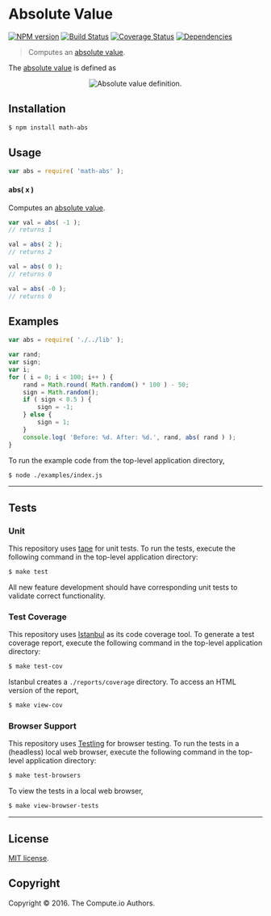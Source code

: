 Absolute Value
===
[![NPM version][npm-image]][npm-url] [![Build Status][build-image]][build-url] [![Coverage Status][coverage-image]][coverage-url] [![Dependencies][dependencies-image]][dependencies-url]

> Computes an [absolute value][absolute-value].

The [absolute value][absolute-value] is defined as

<div class="equation" align="center" data-raw-text="|x| = \begin{cases} x &amp; \textrm{if}\ x \geq 0 \\ -x &amp; \textrm{if}\ x < 0\end{cases}" data-equation="eq:absolute_value">
	<img src="https://cdn.rawgit.com/math-io/abs/ea1d4096f7300f593d29705b025c1f7bf47da1b5/docs/img/eqn.svg" alt="Absolute value definition.">
	<br>
</div>


## Installation

``` bash
$ npm install math-abs
```


## Usage

``` javascript
var abs = require( 'math-abs' );
```

#### abs( x )

Computes an [absolute value][absolute-value].

``` javascript
var val = abs( -1 );
// returns 1

val = abs( 2 );
// returns 2

val = abs( 0 );
// returns 0

val = abs( -0 );
// returns 0
```


## Examples

``` javascript
var abs = require( './../lib' );

var rand;
var sign;
var i;
for ( i = 0; i < 100; i++ ) {
	rand = Math.round( Math.random() * 100 ) - 50;
	sign = Math.random();
	if ( sign < 0.5 ) {
		sign = -1;
	} else {
		sign = 1;
	}
	console.log( 'Before: %d. After: %d.', rand, abs( rand ) );
}
```

To run the example code from the top-level application directory,

``` bash
$ node ./examples/index.js
```


---
## Tests

### Unit

This repository uses [tape][tape] for unit tests. To run the tests, execute the following command in the top-level application directory:

``` bash
$ make test
```

All new feature development should have corresponding unit tests to validate correct functionality.


### Test Coverage

This repository uses [Istanbul][istanbul] as its code coverage tool. To generate a test coverage report, execute the following command in the top-level application directory:

``` bash
$ make test-cov
```

Istanbul creates a `./reports/coverage` directory. To access an HTML version of the report,

``` bash
$ make view-cov
```


### Browser Support

This repository uses [Testling][testling] for browser testing. To run the tests in a (headless) local web browser, execute the following command in the top-level application directory:

``` bash
$ make test-browsers
```

To view the tests in a local web browser,

``` bash
$ make view-browser-tests
```

<!-- [![browser support][browsers-image]][browsers-url] -->


---
## License

[MIT license](http://opensource.org/licenses/MIT).


## Copyright

Copyright &copy; 2016. The Compute.io Authors.


[npm-image]: http://img.shields.io/npm/v/math-abs.svg
[npm-url]: https://npmjs.org/package/math-abs

[build-image]: http://img.shields.io/travis/math-io/math-abs/master.svg
[build-url]: https://travis-ci.org/math-io/math-abs

[coverage-image]: https://img.shields.io/codecov/c/github/math-io/math-abs/master.svg
[coverage-url]: https://codecov.io/github/math-io/math-abs?branch=master

[dependencies-image]: http://img.shields.io/david/math-io/math-abs.svg
[dependencies-url]: https://david-dm.org/math-io/math-abs

[dev-dependencies-image]: http://img.shields.io/david/dev/math-io/math-abs.svg
[dev-dependencies-url]: https://david-dm.org/dev/math-io/math-abs

[github-issues-image]: http://img.shields.io/github/issues/math-io/math-abs.svg
[github-issues-url]: https://github.com/math-io/math-abs/issues

[tape]: https://github.com/substack/tape
[istanbul]: https://github.com/gotwarlost/istanbul
[testling]: https://ci.testling.com

[absolute-value]: https://en.wikipedia.org/wiki/Absolute_value
